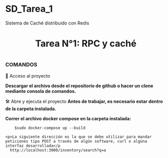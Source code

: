 # SD_Tarea_1
Sistema de Caché distribuido con Redis

<h1 align='center'>Tarea N°1: RPC y caché <h1>
<h3>COMANDOS</h3>
	
📁 Acceso al proyecto

**Descargar el archivo desde el repositorio de github o hacer un clone mediante consola de comandos.**

🛠️ Abre y ejecuta el proyecto
**Antes de trabajar, es necesario estar dentro de la carpeta instalada.**

**Correr el archivo docker compose en la carpeta instalada:**
```
	$sudo docker-compose up --build
  
<p>La siguiente dirección es la que se debe utilizar para mandar peticiones tipo POST a través de algún software, curl o algúna interfaz desarrollada</p
  http://localhost:3000/inventory/search?q=a
